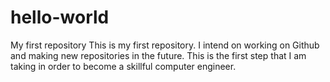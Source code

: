 # hello-world
My first repository
This is my first repository. I intend on working on Github and making new repositories in the future. This is the first step that I am taking in order to become a skillful computer engineer.
